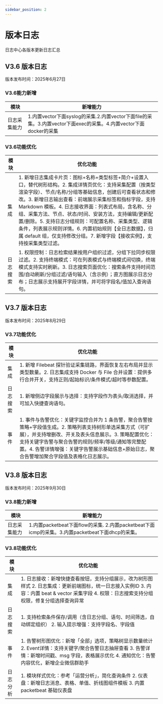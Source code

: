 ```yaml
---
sidebar_position: 2
---
```



# 版本日志

日志中心各版本更新日志汇总

## V3.6 版本日志

版本发布时间：2025年6月27日

### V3.6能力新增

|模块|新增能力|
|--|--|
|日志采集能力|1.内置vector下面syslog的采集.2.内置vector下面file的采集。3.内置vector下面exec的采集。4.内置vector下面docker的采集|

### V3.6功能优化

|模块|优化功能|
|--|--|
|集成|1. 新增日志集成卡片页：图标+名称+类型标签+简介+设置入口，替代树形结构。2. 集成详情页优化：支持采集配置（按类型渲染字段）、节点/名称/分组等基础信息，创建后可查看状态和修改。3. 新增日志输出查看：前端展示采集标签和指标字段，支持 Markdown 模板。4. 日志接收界面：列表式布局，含名称、分组、采集方法、节点、状态/时间、安装方法，支持编辑/更新配置/删除。5. 支持日志分组规则：可配置名称、采集类型、逻辑条件，列表展示规则详情。6. 内置初始规则【全日志数据】，归属 default 组，仅支持修改分组。7. 新增字段【接收实例】，支持按采集类型过滤。|
|日志搜索|1. 权限控制：日志检索结果按用户组织过滤，分组下拉同步权限过滤。2. 支持终端模式：可在列表模式与终端模式间切换，终端模式支持实时刷新。3. 日志搜索页面优化：搜索条件支持时间范围/自动刷新/分组过滤/语句输入（含示例）；直方图展示日志分布；日志展示支持展开字段详情，并可将字段名/值加入查询语句。|

## V3.7 版本日志

版本发布时间：2025年8月29日

### V3.7功能优化

|模块|优化功能|
|--|--|
|集成|1. 新增 Filebeat 探针验证采集链路，界面恢复左右布局并显示类型数量。2. 日志集成支持 Docker 与 File 合并设置：提供多行合并开关，支持正则/起始标识/条件模式/超时等参数配置。|
|日志搜索|1. 新增侧边字段展示与选择：支持字段作为表头/取消选择，并可加入快捷查询语句。|
|事件|1. 事件与告警优化：关键字监控合并为 1 条告警，聚合告警按策略+字段值生成。2. 策略列表支持树形单选采集方式（可扩展），并支持增删改、开关及表头信息展示。3. 策略配置优化：支持关键字告警与聚合告警的规则/频率/等级/通知等完整配置。4. 告警详情增强：关键字告警展示基础信息+原始日志，聚合告警增加聚合字段值及表格化日志展示。|

## V3.8 版本日志

版本发布时间：2025年9月30日

### V3.8能力新增

|模块|新增能力|
|--|--|
|日志采集能力|1.内置packetbeat下面flow的采集. 2.内置packetbeat下面icmp的采集。3.内置packetbeat下面dhcp的采集。|

### V3.8功能优化

| 模块 | 优化功能 |
|------|----------|
| 集成 | 1. 日志接收：新增快捷查看按钮，支持分组展示，改为树形图样式 2. 日志集成：更新前端图标，统一日志接入实例ID  3. 内容：内置 beat & vector 采集字段 4. 权限：日志搜索支持分组权限，修复分组选择查询异常 |
| 日志搜索 | 1. 支持检索条件保存/调用（含日志分组、语句、时间筛选，自动绑定组织）  2. 输入提示增强：支持字段名、字段值 |
| 事件 | 1. 告警树形图优化：新增「全部」选项，策略树显示数量统计  2. Event详情：支持关键字/聚合告警日志抽屉查看  3. 告警详情：新增时间戳、msg 字段，表格展示优化  4. 通知优化：告警内容优化，新增企业微信群助手 |
| 日志分析 | 1. 模块样式优化：参考「运营分析」，简化查询条件  2. 仪表盘：新增日志消息、表格、单值、折线图组件模板  3. 内置 packetbeat 基础仪表盘 |
